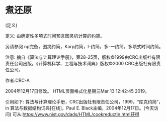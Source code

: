 # 煮还原


(定义)



定义:
由确定性多项式时间预言图灵机计算的约简。



另请参阅
np完备，图灵约简，Karp约简，l-约简，多-一约简，多项式时间约简。



注意:
摘自《算法与计算理论手册》，第28-25页，版权©1999由CRC出版社有限责任公司出版。《计算机科学、工程与技术词典》版权©2000 CRC出版社有限责任公司。


作者:CRC-A







2004年12月17日修改。
HTML页面格式化星期三Mar 13 12:42:45 2019。



引用如下:
算法与计算理论手册，CRC出版社有限责任公司，1999，“库克约简”，in
算法与数据结构词典[在线]，Paul E. Black主编，2004年12月17日。(今天访问)
可从:https://www.nist.gov/dads/HTML/cookreductin.html获得